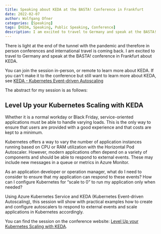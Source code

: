 ```yaml
---
title: Speaking about KEDA at the BASTA! Conference in Frankfurt
date: 2022-02-07
author: Wolfgang Ofner
categories: [Speaking]
tags: [KEDA, Speaking, Public Speaking, Conference]
description: I am excited to travel to Germany and speak at the BASTA! conference in Frankfurt about KEDA.
---
```


There is light at the end of the tunnel with the pandemic and therefore in person conferences and international travel is coming back. I am excited to travel to Germany and speak at the BASTA! conference in Frankfurt about KEDA.

You can join the session in-person, or remote to learn more about KEDA. If you can't make it to the conference but still want to learn more about KEDA, see [KEDA - Kubernetes Event-driven Autoscaling](/keda-kubernetes-event-driven-autoscaling)

The abstract for my session is as follows:

## Level Up your Kubernetes Scaling with KEDA

Whether it is a normal workday or Black Friday, service-oriented applications must be able to handle varying loads. This is the only way to ensure that users are provided with a good experience and that costs are kept to a minimum.

Kubernetes offers a way to vary the number of application instances running based on CPU or RAM utilization with the Horizontal Pod Autoscaler. However, modern applications often depend on a variety of components and should be able to respond to external events. These may include new messages in a queue or metrics in Azure Monitor.

As an application developer or operation manager, what do I need to consider to ensure that my application can respond to these events? How can I configure Kubernetes for “scale to 0” to run my application only when needed?

Using Azure Kubernetes Service and KEDA (Kubernetes Event-driven Autoscaling), this session will show with practical examples how to create and configure autoscalers to respond to external events and scale applications in Kubernetes accordingly.

You can find the session on the conference website: <a href="https://basta.net/session/level-up-your-kubernetes-scaling-with-keda" target="_blank" rel="noopener noreferrer">Level Up your Kubernetes Scaling with KEDA</a>.